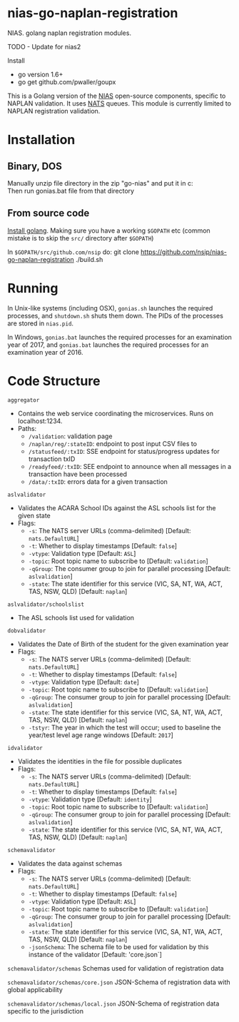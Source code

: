 # nias-go-naplan-registration
NIAS. golang naplan registration modules.

TODO - Update for nias2

Install
* go version 1.6+
* go get github.com/pwaller/goupx

This is a Golang version of the [NIAS](http://github.com/nsip/nias) open-source components, specific to NAPLAN validation. It uses
[NATS](http://nats.io) queues. This module is currently limited to NAPLAN registration validation.

# Installation

## Binary, DOS
Manually unzip file directory in the zip "go-nias" and put it in c:\
Then run gonias.bat file from that directory

## From source code

[Install golang](https://golang.org/doc/install). Making sure you have a working
`$GOPATH` etc (common mistake is to skip the `src/` directory after `$GOPATH`)

In `$GOPATH/src/github.com/nsip` do:
   git clone https://github.com/nsip/nias-go-naplan-registration
   ./build.sh

# Running

In Unix-like systems (including OSX), `gonias.sh` launches the required processes, and `shutdown.sh` shuts them down. The PIDs of
the processes are stored in `nias.pid`.

In Windows, `gonias.bat` launches the required processes for an examination year of 2017, and `gonias.bat` launches the required processes for an examination year of 2016.

# Code Structure

`aggregator`
* Contains the web service coordinating the microservices. Runs on localhost:1234.
* Paths:
  * `/validation`: validation page
  * `/naplan/reg/:stateID`: endpoint to post input CSV files to
  * `/statusfeed/:txID`: SSE endpoint for status/progress updates for transaction txID
  * `/readyfeed/:txID`: SEE endpoint to announce when all messages in a transaction have been processed
  * `/data/:txID`: errors data for a given transaction

`aslvalidator`
* Validates the ACARA School IDs against the ASL schools list for the given state
* Flags:
  * `-s`: The NATS server URLs (comma-delimited) [Default: `nats.DefaultURL`]
  * `-t`: Whether to display timestamps [Default: `false`]
  * `-vtype`: Validation type [Default: `ASL`]
  * `-topic`: Root topic name to subscribe to [Default: `validation`]
  * `-qGroup`: The consumer group to join for parallel processing [Default: `aslvalidation`]
  * `-state`: The state identifier for this service (VIC, SA, NT, WA, ACT, TAS, NSW, QLD) [Default: `naplan`]

`aslvalidator/schoolslist`
* The ASL schools list used for validation

`dobvalidator`
* Validates the Date of Birth of the student for the given examination year
* Flags:
  * `-s`: The NATS server URLs (comma-delimited) [Default: `nats.DefaultURL`]
  * `-t`: Whether to display timestamps [Default: `false`]
  * `-vtype`: Validation type [Default: `date`]
  * `-topic`: Root topic name to subscribe to [Default: `validation`]
  * `-qGroup`: The consumer group to join for parallel processing [Default: `aslvalidation`]
  * `-state`: The state identifier for this service (VIC, SA, NT, WA, ACT, TAS, NSW, QLD) [Default: `naplan`]
  * `-tstyr`: The year in which the test will occur; used to baseline the year/test level age range windows [Default: `2017`]

`idvalidator`
* Validates the identities in the file for possible duplicates
* Flags:
  * `-s`: The NATS server URLs (comma-delimited) [Default: `nats.DefaultURL`]
  * `-t`: Whether to display timestamps [Default: `false`]
  * `-vtype`: Validation type [Default: `identity`]
  * `-topic`: Root topic name to subscribe to [Default: `validation`]
  * `-qGroup`: The consumer group to join for parallel processing [Default: `aslvalidation`]
  * `-state`: The state identifier for this service (VIC, SA, NT, WA, ACT, TAS, NSW, QLD) [Default: `naplan`]

`schemavalidator`
* Validates the data against schemas
* Flags:
  * `-s`: The NATS server URLs (comma-delimited) [Default: `nats.DefaultURL`]
  * `-t`: Whether to display timestamps [Default: `false`]
  * `-vtype`: Validation type [Default: `ASL`]
  * `-topic`: Root topic name to subscribe to [Default: `validation`]
  * `-qGroup`: The consumer group to join for parallel processing [Default: `aslvalidation`]
  * `-state`: The state identifier for this service (VIC, SA, NT, WA, ACT, TAS, NSW, QLD) [Default: `naplan`]
  * `-jsonSchema`: The schema file to be used for validation by this instance of the validator [Default: 'core.json`]

`schemavalidator/schemas`
Schemas used for validation of registration data

`schemavalidator/schemas/core.json`
JSON-Schema of registration data with global applicability

`schemavalidator/schemas/local.json`
JSON-Schema of registration data specific to the jurisdiction


